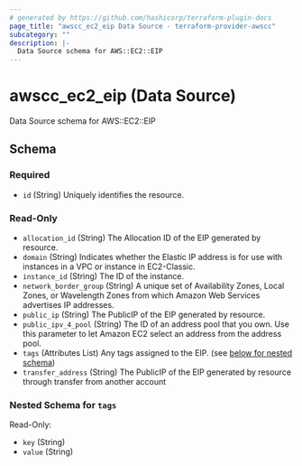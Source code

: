 ```yaml
---
# generated by https://github.com/hashicorp/terraform-plugin-docs
page_title: "awscc_ec2_eip Data Source - terraform-provider-awscc"
subcategory: ""
description: |-
  Data Source schema for AWS::EC2::EIP
---
```


# awscc_ec2_eip (Data Source)

Data Source schema for AWS::EC2::EIP



<!-- schema generated by tfplugindocs -->
## Schema

### Required

- `id` (String) Uniquely identifies the resource.

### Read-Only

- `allocation_id` (String) The Allocation ID of the EIP generated by resource.
- `domain` (String) Indicates whether the Elastic IP address is for use with instances in a VPC or instance in EC2-Classic.
- `instance_id` (String) The ID of the instance.
- `network_border_group` (String) A unique set of Availability Zones, Local Zones, or Wavelength Zones from which Amazon Web Services advertises IP addresses.
- `public_ip` (String) The PublicIP of the EIP generated by resource.
- `public_ipv_4_pool` (String) The ID of an address pool that you own. Use this parameter to let Amazon EC2 select an address from the address pool.
- `tags` (Attributes List) Any tags assigned to the EIP. (see [below for nested schema](#nestedatt--tags))
- `transfer_address` (String) The PublicIP of the EIP generated by resource through transfer from another account

<a id="nestedatt--tags"></a>
### Nested Schema for `tags`

Read-Only:

- `key` (String)
- `value` (String)


